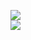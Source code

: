 [![](https://img.shields.io/badge/Made%20With-Github%20Spray-lightgrey.svg?style=for-the-badge&logo=github)](https://github.com/Annihil/github-spray#30096)  
[![](https://i.imgur.com/2DrTn0Z.gif)](https://github.com/Annihil/github-spray)